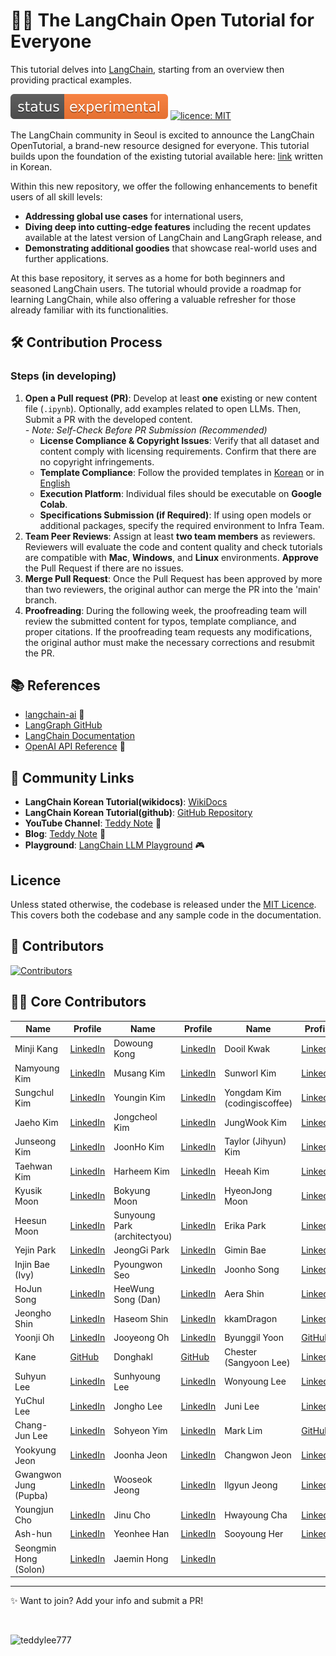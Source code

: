 # 🦜️🔗 The LangChain Open Tutorial for Everyone

This tutorial delves into [LangChain](https://github.com/langchain-ai/langchain), starting from an overview then providing practical examples.

[![status: experimental](https://github.com/GIScience/badges/raw/master/status/experimental.svg)](https://github.com/GIScience/badges#experimental)
[![licence: MIT](https://img.shields.io/badge/Licence-MIT-yellow.svg)](https://opensource.org/licenses/MIT "MIT License")

The LangChain community in Seoul is excited to announce the LangChain OpenTutorial, a brand-new resource designed for everyone. This tutorial builds upon the foundation of the existing tutorial available here: [link](https://github.com/teddylee777/langchain-kr) written in Korean.

Within this new repository, we offer the following enhancements to benefit users of all skill levels:

- **Addressing global use cases** for international users,
- **Diving deep into cutting-edge features** including the recent updates available at the latest version of LangChain and LangGraph release, and
- **Demonstrating additional goodies** that showcase real-world uses and further applications.

At this base repository, it serves as a home for both beginners and seasoned LangChain users. The tutorial whould provide a roadmap for learning LangChain, while also offering a valuable refresher for those already familiar with its functionalities.

## 🛠️ Contribution Process
### Steps (in developing)
1. **Open a Pull request (PR)**: Develop at least **one** existing or new content file (`.ipynb`). Optionally, add examples related to open LLMs. Then, Submit a PR with the developed content.  
   *- Note: Self-Check Before PR Submission (Recommended)*
   - **License Compliance & Copyright Issues**: Verify that all dataset and content comply with licensing requirements. Confirm that there are no copyright infringements.
   - **Template Compliance**: Follow the provided templates in [Korean](https://github.com/LangChain-OpenTutorial/LangChain-OpenTutorial/tree/main/99-TEMPLATE/Korean) or in [English](https://github.com/LangChain-OpenTutorial/LangChain-OpenTutorial/tree/main/99-TEMPLATE/English)
   - **Execution Platform**: Individual files should be executable on **Google Colab**.
   - **Specifications Submission (if Required)**: If using open models or additional packages, specify the required environment to Infra Team.
2. **Team Peer Reviews**: Assign at least **two team members** as reviewers. Reviewers will evaluate the code and content quality and check tutorials are compatible with **Mac**, **Windows**, and **Linux** environments. **Approve** the Pull Request if there are no issues.
4. **Merge Pull Request**: Once the Pull Request has been approved by more than two reviewers, the original author can merge the PR into the 'main' branch.
5. **Proofreading**: During the following week, the proofreading team will review the submitted content for typos, template compliance, and proper citations. If the proofreading team requests any modifications, the original author must make the necessary corrections and resubmit the PR.

## 📚 References
- [langchain-ai](https://github.com/langchain-ai/langchain) 📖
- [LangGraph GitHub](https://github.com/langchain-ai/langgraph)
- [LangChain Documentation](https://python.langchain.com/docs/introduction/)
- [OpenAI API Reference](https://platform.openai.com/docs/introduction) 🤖

## 🔗 Community Links
- **LangChain Korean Tutorial(wikidocs)**: [WikiDocs](https://wikidocs.net/book/14314)
- **LangChain Korean Tutorial(github)**: [GitHub Repository](https://github.com/teddylee777/langchain-kr)
- **YouTube Channel**: [Teddy Note](https://www.youtube.com/channel/UCt2wAAXgm87ACiQnDHQEW6Q) 🎥
- **Blog**: [Teddy Note](https://teddylee777.github.io) 📝
- **Playground**: [LangChain LLM Playground](http://llm.teddynote.com) 🎮

## Licence

Unless stated otherwise, the codebase is released under the [MIT Licence][1]. This covers both the codebase and any sample code in the documentation.

[1]: ./LICENCE

## 🌟 Contributors
[![Contributors](https://contrib.rocks/image?repo=LangChain-OpenTutorial/LangChain-OpenTutorial&max=5000)](https://github.com/LangChain-OpenTutorial/LangChain-OpenTutorial/graphs/contributors)

## 🧑‍💻 Core Contributors

| Name | Profile | Name | Profile | Name | Profile |
|------|---------|------|---------|------|---------|
| Minji Kang | [LinkedIn](https://www.linkedin.com/in/minji-kang-995b32230) | Dowoung Kong | [LinkedIn](https://www.linkedin.com/in/%EB%8F%84%EC%9B%85%EA%B3%B5) | Dooil Kwak | [LinkedIn](https://www.linkedin.com/in/dooil-kwak-1b068454/) |
| Namyoung Kim | [LinkedIn](https://www.linkedin.com/in/liniar/) | Musang Kim | [LinkedIn](https://www.linkedin.com/in/musang-kim/) | Sunworl Kim | [LinkedIn](https://www.linkedin.com/in/swkim123/) |
| Sungchul Kim | [LinkedIn](https://www.linkedin.com/in/sungchul-kim) | Youngin Kim | [LinkedIn](https://www.linkedin.com/in/youngin-normal-kim/) | Yongdam Kim (codingiscoffee) | [LinkedIn](https://www.linkedin.com/in/codingiscoffee/) |
| Jaeho Kim | [LinkedIn](https://www.linkedin.com/in/jaeho-kim-15914326b/) | Jongcheol Kim | [LinkedIn](https://www.linkedin.com/in/jongcheol-k-5585146b/) | JungWook Kim | [LinkedIn](https://www.linkedin.com/in/fastjw/) |
| Junseong Kim | [LinkedIn](https://www.linkedin.com/in/%EC%A4%80%EC%84%B1-%EA%B9%80-591b351b2/) | JoonHo Kim | [LinkedIn](https://www.linkedin.com/in/joonho-kim-844683180/) | Taylor (Jihyun) Kim | [LinkedIn](https://www.linkedin.com/in/jihyun-kim-361b2b309/) |
| Taehwan Kim | [LinkedIn](https://www.linkedin.com/in/taehwan-kim-911b67147) | Harheem Kim | [LinkedIn](https://www.linkedin.com/in/harheemk/) | Heeah Kim | [LinkedIn](https://www.linkedin.com/in/kimheeah) |
| Kyusik Moon | [LinkedIn](https://www.linkedin.com/in/moon-q-575245189/) | Bokyung Moon | [LinkedIn](https://www.linkedin.com/in/bokyungisagod/) | HyeonJong Moon | [LinkedIn](https://www.linkedin.com/in/moonhj/) |
| Heesun Moon | [LinkedIn](https://www.linkedin.com/in/moonheesun33/) | Sunyoung Park (architectyou) | [LinkedIn](https://www.linkedin.com/in/architectyou) | Erika Park | [LinkedIn](https://www.linkedin.com/in/yeonseo-park-094193198) |
| Yejin Park | [LinkedIn](https://www.linkedin.com/in/ppakyeah) | JeongGi Park | [LinkedIn](https://www.linkedin.com/in/jeonggipark/) | Gimin Bae | [LinkedIn](https://www.linkedin.com/in/baem1n/) |
| Injin Bae (Ivy) | [LinkedIn](https://www.linkedin.com/in/ivy-bae/) | Pyoungwon Seo | [LinkedIn](https://www.linkedin.com/in/pyoungwon/) | Joonho Song | [LinkedIn](https://www.linkedin.com/in/pangpanggod/) |
| HoJun Song | [LinkedIn](https://www.linkedin.com/in/rojun/) | HeeWung Song (Dan) | [LinkedIn](https://www.linkedin.com/in/kofsitho/) | Aera Shin | [LinkedIn](https://www.linkedin.com/in/shinar/) |
| Jeongho Shin | [LinkedIn](https://www.linkedin.com/in/purplecollar/) | Haseom Shin | [LinkedIn](https://www.linkedin.com/in/ihagi/) | kkamDragon | [LinkedIn](https://www.linkedin.com/in/kkamDragon) |
| Yoonji Oh | [LinkedIn](https://www.linkedin.com/in/5yoon) | Jooyeong Oh | [LinkedIn](http://www.linkedin.com/in/secludor) | Byunggil Yoon | [GitHub](https://github.com/acho98) |
| Kane | [GitHub](https://github.com/HarryKane11) | Donghakl | [GitHub](https://github.com/stsr1284) | Chester (Sangyoon Lee) | [LinkedIn](https://www.linkedin.com/in/sangyoon-lee-75a62784/) |
| Suhyun Lee | [LinkedIn](https://www.linkedin.com/in/suhyun-lee-476803311) | Sunhyoung Lee | [LinkedIn](https://www.linkedin.com/in/icarus-sunhyoung) | Wonyoung Lee | [LinkedIn](https://www.linkedin.com/in/wonyounglee-wbws) |
| YuChul Lee | [LinkedIn](https://www.linkedin.com/in/leeyuchul0809/) | Jongho Lee | [LinkedIn](https://www.linkedin.com/in/LeeJH8938) | Juni Lee | [LinkedIn](https://www.linkedin.com/in/ee-juni/) |
| Chang-Jun Lee | [LinkedIn](https://www.linkedin.com/in/cjleeno1/) | Sohyeon Yim | [LinkedIn](https://www.linkedin.com/in/sohyunwriter) | Mark Lim | [GitHub](https://github.com/obov) |
| Yookyung Jeon | [LinkedIn](https://www.linkedin.com/in/sirena-45b2a6250) | Joonha Jeon | [LinkedIn](https://www.linkedin.com/in/joonha-jeon-80619ab1/) | Changwon Jeon | [LinkedIn](https://www.linkedin.com/in/changwon-jeon-001b1867) |
| Gwangwon Jung (Pupba) | [LinkedIn](https://www.linkedin.com/in/gwangwon-jung-5287a7275) | Wooseok Jeong | [LinkedIn](https://www.linkedin.com/in/wooseok-j-david) | Ilgyun Jeong | [LinkedIn](https://www.linkedin.com/in/ilgyun-jeong) |
| Youngjun Cho | [LinkedIn](https://www.linkedin.com/in/choincnp/) | Jinu Cho | [LinkedIn](https://www.linkedin.com/in/jinucho/) | Hwayoung Cha | [LinkedIn](https://www.linkedin.com/in/hwayoung-cha/) |
| Ash-hun | [LinkedIn](https://www.linkedin.com/in/choijaehun/) | Yeonhee Han | [LinkedIn](https://www.linkedin.com/in/yeonhee-han-64160a177/) | Sooyoung Her | [LinkedIn](https://www.linkedin.com/in/sooyoung-her-3b0720b3) |
| Seongmin Hong (Solon) | [LinkedIn](https://www.linkedin.com/in/oursophy/) | Jaemin Hong | [LinkedIn](https://www.linkedin.com/in/geminii01/) |  |  |

---

✨ Want to join? Add your info and submit a PR!

<br/>
<p><a href="https://www.buymeacoffee.com/teddylee777"> <img align="left" src="https://cdn.buymeacoffee.com/buttons/v2/default-yellow.png" height="50" width="210" alt="teddylee777" /></a></p>
